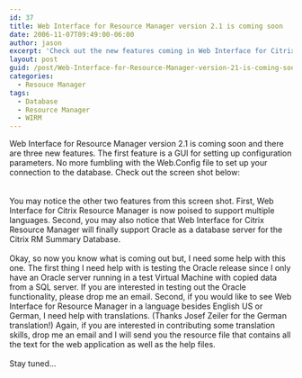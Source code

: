 ```yaml
---
id: 37
title: Web Interface for Resource Manager version 2.1 is coming soon
date: 2006-11-07T09:49:00-06:00
author: jason
excerpt: 'Check out the new features coming in Web Interface for Citrix Resource Manager.  Web Interface for Citrix Resource Manager will be easier to configure, easier to read, and will be available to a entire new audience.'
layout: post
guid: /post/Web-Interface-for-Resource-Manager-version-21-is-coming-soon.aspx
categories:
  - Resouce Manager
tags:
  - Database
  - Resource Manager
  - WIRM
---
```

<p>Web Interface for Resource Manager version 2.1 is coming soon and there are three new features. The first feature is a GUI for setting up configuration parameters. No more fumbling with the Web.Config file to set up your connection to the database. Check out the screen shot below: <br /><br /><a href="http://www.jasonconger.com/images/articleImages/WIRM/v2.1/config_large.gif" target="_blank"><img src="http://www.jasonconger.com/images/articleImages/WIRM/v2.1/config_small.gif" alt="" /></a><br /><br />You may notice the other two features from this screen shot. First, Web Interface for Citrix Resource Manager is now poised to support multiple languages. Second, you may also notice that Web Interface for Citrix Resource Manager will finally support Oracle as a database server for the Citrix RM Summary Database. <br /><br />Okay, so now you know what is coming out but, I need some help with this one. The first thing I need help with is testing the Oracle release since I only have an Oracle server running in a test Virtual Machine with copied data from a SQL server. If you are interested in testing out the Oracle functionality, please drop me an email. Second, if you would like to see Web Interface for Resource Manager in a language besides English US or German, I need help with translations. (Thanks Josef Zeiler for the German translation!) Again, if you are interested in contributing some translation skills, drop me an email and I will send you the resource file that contains all the text for the web application as well as the help files. <br /><br />Stay tuned&hellip;</p>